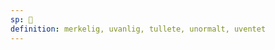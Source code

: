 ```yaml
---
sp: 󱤾
definition: merkelig, uvanlig, tullete, unormalt, uventet
---
```

<!-- nasa is about things that are a little whimsical or unexpected. it's things that dont fit an expected pattern. there's nothing inherently bad or good about something being nasa, it's just a description of how unexpected it was from your perspective -->